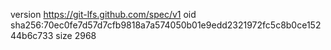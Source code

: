 version https://git-lfs.github.com/spec/v1
oid sha256:70ec0fe7d57d7cfb9818a7a574050b01e9edd2321972fc5c8b0ce15244b6c733
size 2968
